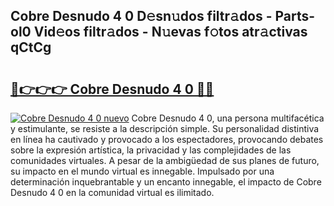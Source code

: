 ## Cobre Desnudo 4 0 D𝚎sn𝚞dos filtr𝚊dos - Parts-ol0 Vid𝚎os filtr𝚊dos - N𝚞evas f𝚘tos atr𝚊ctivas qCtCg

# <h2><a href="http://mb4wy13.tromn.icu/?c=Cobre+Desnudo+4+0">🔗👉👉👉 Cobre Desnudo 4 0 🔗🔗</a></h2>

[![Cobre Desnudo 4 0 nuevo](https://i.imgur.com/pEAQMta.gif)](http://mb4wy13.tromn.icu/?c=Cobre+Desnudo+4+0)
Cobre Desnudo 4 0, una persona multifacética y estimulante, se resiste a la descripción simple. Su personalidad distintiva en línea ha cautivado y provocado a los espectadores, provocando debates sobre la expresión artística, la privacidad y las complejidades de las comunidades virtuales. A pesar de la ambigüedad de sus planes de futuro, su impacto en el mundo virtual es innegable. Impulsado por una determinación inquebrantable y un encanto innegable, el impacto de Cobre Desnudo 4 0 en la comunidad virtual es ilimitado.

